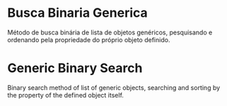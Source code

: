 # Busca Binaria Generica
Método de busca binária de lista de objetos genéricos, pesquisando e ordenando pela propriedade do próprio objeto definido.

# Generic Binary Search
Binary search method of list of generic objects, searching and sorting by the property of the defined object itself.

